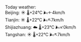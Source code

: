 Today weather:  
Beijing: ☀️ 🌡️+24°C 🌬️←4km/h  
Tianjin: ☀️ 🌡️+22°C 🌬️↖7km/h  
Shijiazhuang: ☁️ 🌡️+23°C 🌬️↙0km/h  
Tangshan: ☀️ 🌡️+22°C 🌬️↖7km/h  
